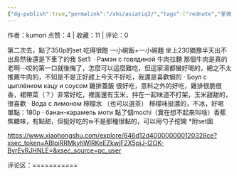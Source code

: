 ```yaml
---
{"dg-publish":true,"permalink":"/xhs/asiatiq2/","tags":["rednote","圣彼得堡"]}
---
```



作者：kumori
点赞：4   |   收藏：11   |   评论：0

第二次去，點了350p的set 吃得很飽 一小碗飯+一小碗麵
坐上230猶豫半天出不出島然後還是下車了的我
Set1:
· Рамэн с говядиной 牛肉拉麵 那個牛肉是真的老啊⋯咬的第一口就後悔了，怎麼可以這麼難吃，但這家湯都蠻好喝的，總之不太推薦牛肉的，不知是不是正好趕上今天不好吃，我還是喜歡蝦的
· Боул с цыплёнком кацу и соусом 雞排蓋飯 很好吃，意料之外的好吃，雞排很脆很香，裙帶菜（？）非常好吃，裡面還有玉米，拌在一起味道不打架，玉米甜甜的，很喜歡
· Вода с лимоном 檸檬水 （也可以選茶） 檸檬味挺濃的，不冰，好喝
單點：180p
· банан-карамель моти 點了個mochi（實在想不起來叫啥）香蕉焦糖味，有點甜，但挺好吃的w不是那種很黏的，可以用勺子挖開
*附set圖

https://www.xiaohongshu.com/explore/646d12d400000000120328ce?xsec_token=ABlpiRRMkyhWlRKeEZkwjF2X5pjJ-l2OK-ByrEyRJHNLE=&xsec_source=pc_user

评论区：===========

